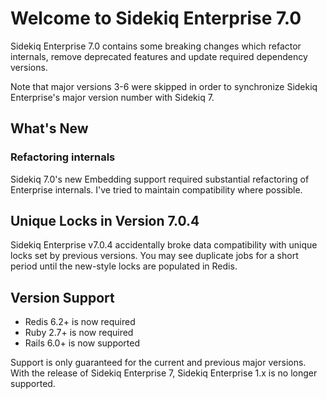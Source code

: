 # Welcome to Sidekiq Enterprise 7.0

Sidekiq Enterprise 7.0 contains some breaking changes which refactor internals, remove deprecated features and update required dependency versions.

Note that major versions 3-6 were skipped in order to synchronize Sidekiq Enterprise's major version number with Sidekiq 7.

## What's New

### Refactoring internals

Sidekiq 7.0's new Embedding support required substantial refactoring of Enterprise internals.
I've tried to maintain compatibility where possible.

## Unique Locks in Version 7.0.4

Sidekiq Enterprise v7.0.4 accidentally broke data compatibility with unique
locks set by previous versions. You may see duplicate jobs for a short
period until the new-style locks are populated in Redis.

## Version Support

- Redis 6.2+ is now required
- Ruby 2.7+ is now required
- Rails 6.0+ is now supported

Support is only guaranteed for the current and previous major versions. With the release of Sidekiq Enterprise 7, Sidekiq Enterprise 1.x is no longer supported.
